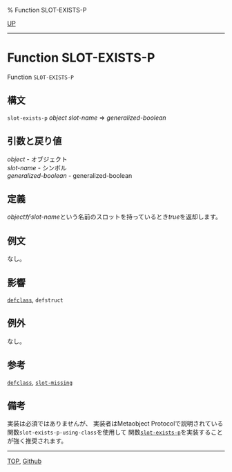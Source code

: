 % Function SLOT-EXISTS-P

[UP](7.7.html)  

---

# Function **SLOT-EXISTS-P**


Function `SLOT-EXISTS-P`


## 構文

`slot-exists-p` *object* *slot-name* => *generalized-boolean*


## 引数と戻り値

*object* - オブジェクト  
*slot-name* - シンボル  
*generalized-boolean* - generalized-boolean


## 定義

*object*が*slot-name*という名前のスロットを持っているとき*true*を返却します。


## 例文

なし。


## 影響

[`defclass`](7.7.defclass.html), `defstruct`


## 例外

なし。



## 参考

[`defclass`](7.7.defclass.html), [`slot-missing`](7.7.slot-missing.html)


## 備考

実装は必須ではありませんが、
実装者はMetaobject Protocolで説明されている
関数`slot-exists-p-using-class`を使用して
関数[`slot-exists-p`](7.7.slot-exists-p.html)を実装することが強く推奨されます。


---
[TOP](index.html),  [Github](https://github.com/nptcl/npt-japanese)

